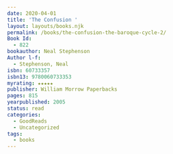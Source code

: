 ```yaml
---
date: 2020-04-01
title: 'The Confusion '
layout: layouts/books.njk
permalink: /books/the-confusion-the-baroque-cycle-2/
Book Id:
  - 822
bookauthor: Neal Stephenson
Author l-f:
  - Stephenson, Neal
isbn: 60733357
isbn13: 9780060733353
myrating: ★★★★★
publisher: William Morrow Paperbacks
pages: 815
yearpublished: 2005
status: read
categories:
  - GoodReads
  - Uncategorized
tags:
  - books
---
```

